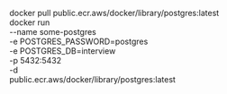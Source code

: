 docker pull public.ecr.aws/docker/library/postgres:latest                                                                                                                                      
docker run \
  --name some-postgres \
  -e POSTGRES_PASSWORD=postgres \
  -e POSTGRES_DB=interview \
  -p 5432:5432 \
  -d \
  public.ecr.aws/docker/library/postgres:latest
